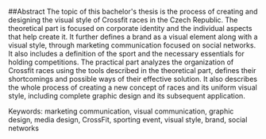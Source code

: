 ##Abstract
The topic of this bachelor's thesis is the process of creating and designing the visual style of Crossfit races in the Czech Republic. 
The theoretical part is focused on corporate identity and the individual aspects that help create it. 
It further defines a brand as a visual element along with a visual style, through marketing communication focused on social networks. 
It also includes a definition of the sport and the necessary essentials for holding competitions. 
The practical part analyzes the organization of Crossfit races using the tools described in the theoretical part, defines their shortcomings and possible ways of their effective solution.
It also describes the whole process of creating a new concept of races and its uniform visual style, including complete graphic design and its subsequent application.


Keywords: marketing communication, visual communication, graphic design, media design, CrossFit, sporting event, visual style, brand, social networks
